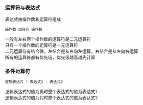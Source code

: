 ### 运算符与表达式

表达式由操作数和运算符组成

```
操作数 运算符 操作数
```

一般有左右两个操作数的运算符是二元运算符  
只有一个操作数的运算符是一元运算符  
二元运算符有结合律，左结合是从右向左运算，右结合是从左向右运算  
所有的运算符都有优先级，优先级越高越先计算

### 条件运算符

```javascript
逻辑表达式 ? 表达式1 : 表达式2
```

逻辑表达式的值为真时整个表达式的值为表达式1  
逻辑表达式的值为假时整个表达式的值为表达式2